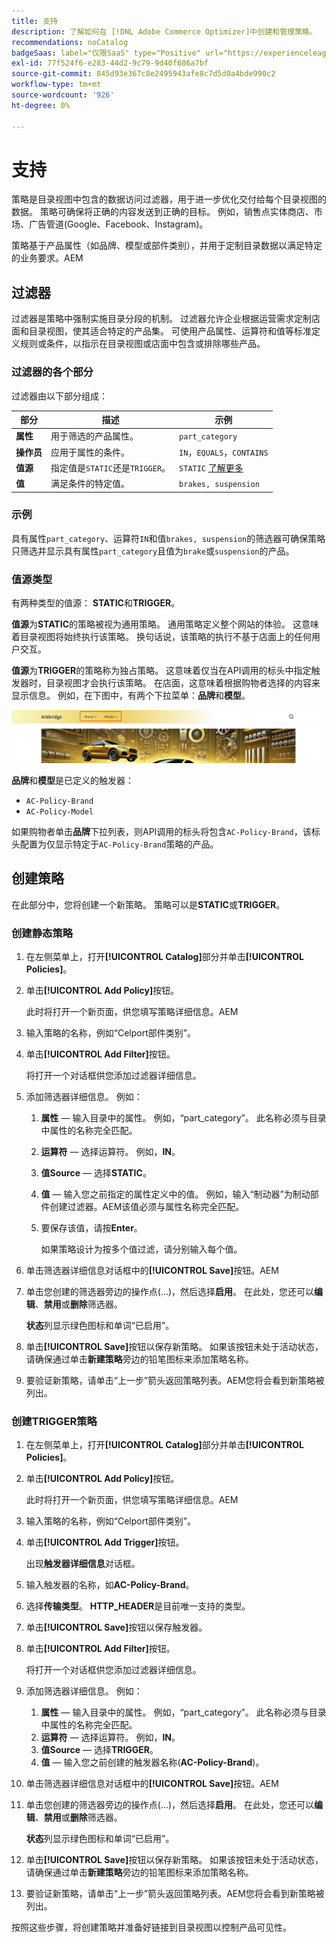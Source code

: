 ```yaml
---
title: 支持
description: 了解如何在 [!DNL Adobe Commerce Optimizer]中创建和管理策略。
recommendations: noCatalog
badgeSaas: label="仅限SaaS" type="Positive" url="https://experienceleague.adobe.com/en/docs/commerce/user-guides/product-solutions" tooltip="仅适用于Adobe Commerce as a Cloud Service和Adobe Commerce Optimizer项目(Adobe管理的SaaS基础架构)。"
exl-id: 77f524f6-e283-44d2-9c79-9d40f686a7bf
source-git-commit: 845d93e367c8e2495943afe8c7d5d0a4bde990c2
workflow-type: tm+mt
source-wordcount: '926'
ht-degree: 0%

---
```


# 支持

策略是目录视图中包含的数据访问过滤器，用于进一步优化交付给每个目录视图的数据。 策略可确保将正确的内容发送到正确的目标。 例如，销售点实体商店、市场、广告管道(Google、Facebook、Instagram)。

策略基于产品属性（如品牌、模型或部件类别），并用于定制目录数据以满足特定的业务要求。&#x200B;AEM

## 过滤器

过滤器是策略中强制实施目录分段的机制。 过滤器允许企业根据运营需求定制店面和目录视图，使其适合特定的产品集。 可使用产品属性、运算符和值等标准定义规则或条件，以指示在目录视图或店面中包含或排除哪些产品。

### 过滤器的各个部分

过滤器由以下部分组成：

| 部分 | 描述 | 示例 |
|---|---|---|
| **属性** | 用于筛选的产品属性。 | `part_category` |
| **操作员** | 应用于属性的条件。 | `IN`，`EQUALS`，`CONTAINS` |
| **值源** | 指定值是`STATIC`还是`TRIGGER`。 | `STATIC` [了解更多](#value-source-types) |
| **值** | 满足条件的特定值。 | `brakes, suspension` |

### 示例

具有属性`part_category`、运算符`IN`和值`brakes, suspension`的筛选器可确保策略只筛选并显示具有属性`part_category`且值为`brake`或`suspension`的产品。

### 值源类型

有两种类型的值源： **STATIC**&#x200B;和&#x200B;**TRIGGER**。

**值源**&#x200B;为&#x200B;**STATIC**&#x200B;的策略被视为通用策略。 通用策略定义整个网站的体验。 这意味着目录视图将始终执行该策略。 换句话说，该策略的执行不基于店面上的任何用户交互。

**值源**&#x200B;为&#x200B;**TRIGGER**&#x200B;的策略称为独占策略。 这意味着仅当在API调用的标头中指定触发器时，目录视图才会执行该策略。 在店面，这意味着根据购物者选择的内容来显示信息。 例如，在下图中，有两个下拉菜单：**品牌**&#x200B;和&#x200B;**模型**。

![店面上的触发器值源](../assets/policy-trigger.png)

**品牌**&#x200B;和&#x200B;**模型**&#x200B;是已定义的触发器：

- `AC-Policy-Brand`
- `AC-Policy-Model`

如果购物者单击&#x200B;**品牌**&#x200B;下拉列表，则API调用的标头将包含`AC-Policy-Brand`，该标头配置为仅显示特定于`AC-Policy-Brand`策略的产品。

## 创建策略

在此部分中，您将创建一个新策略。 策略可以是&#x200B;**STATIC**&#x200B;或&#x200B;**TRIGGER**。

### 创建静态策略

1. 在左侧菜单上，打开&#x200B;**[!UICONTROL Catalog]**&#x200B;部分并单击&#x200B;**[!UICONTROL Policies]**。

1. 单击&#x200B;**[!UICONTROL Add Policy]**&#x200B;按钮。

   此时将打开一个新页面，供您填写策略详细信息。&#x200B;AEM

1. 输入策略的名称，例如“Celport部件类别”。

1. 单击&#x200B;**[!UICONTROL Add Filter]**&#x200B;按钮。

   将打开一个对话框供您添加过滤器详细信息。

1. 添加筛选器详细信息。 例如：

   1. **属性** — 输入目录中的属性。 例如，“part_category”。 此名称必须与目录中属性的名称完全匹配。
   1. **运算符** — 选择运算符。 例如，**IN**&#x200B;。
   1. **值Source** — 选择&#x200B;**STATIC**&#x200B;。
   1. **值** — 输入您之前指定的属性定义中的值。 例如，输入“制动器”为制动部件创建过滤器。&#x200B;AEM该值必须与属性名称完全匹配。
   1. 要保存该值，请按&#x200B;**Enter**。

      如果策略设计为按多个值过滤，请分别输入每个值。

1. 单击筛选器详细信息对话框中的&#x200B;**[!UICONTROL Save]**&#x200B;按钮。&#x200B;AEM

1. 单击您创建的筛选器旁边的操作点(...)，然后选择&#x200B;**启用**。 在此处，您还可以&#x200B;**编辑**、**禁用**&#x200B;或&#x200B;**删除**&#x200B;筛选器。

   **状态**&#x200B;列显示绿色图标和单词“已启用”。

1. 单击&#x200B;**[!UICONTROL Save]**&#x200B;按钮以保存新策略&#x200B;。 如果该按钮未处于活动状态，请确保通过单击&#x200B;**新建策略**&#x200B;旁边的铅笔图标来添加策略名称。

1. 要验证新策略，请单击“上一步”箭头返回策略列表。&#x200B;AEM您将会看到新策略被列出。

### 创建TRIGGER策略

1. 在左侧菜单上，打开&#x200B;**[!UICONTROL Catalog]**&#x200B;部分并单击&#x200B;**[!UICONTROL Policies]**。

1. 单击&#x200B;**[!UICONTROL Add Policy]**&#x200B;按钮。

   此时将打开一个新页面，供您填写策略详细信息。&#x200B;AEM

1. 输入策略的名称，例如“Celport部件类别”。

1. 单击&#x200B;**[!UICONTROL Add Trigger]**&#x200B;按钮。

   出现&#x200B;**触发器详细信息**&#x200B;对话框。

1. 输入触发器的名称，如&#x200B;**AC-Policy-Brand**。

1. 选择&#x200B;**传输类型**。 **HTTP_HEADER**&#x200B;是目前唯一支持的类型。

1. 单击&#x200B;**[!UICONTROL Save]**&#x200B;按钮以保存触发器。

1. 单击&#x200B;**[!UICONTROL Add Filter]**&#x200B;按钮。

   将打开一个对话框供您添加过滤器详细信息。

1. 添加筛选器详细信息。 例如：

   1. **属性** — 输入目录中的属性。 例如，“part_category”。 此名称必须与目录中属性的名称完全匹配。
   1. **运算符** — 选择运算符。 例如，**IN**&#x200B;。
   1. **值Source** — 选择&#x200B;**TRIGGER**&#x200B;。
   1. **值** — 输入您之前创建的触发器名称(**AC-Policy-Brand**)。

1. 单击筛选器详细信息对话框中的&#x200B;**[!UICONTROL Save]**&#x200B;按钮。&#x200B;AEM

1. 单击您创建的筛选器旁边的操作点(...)，然后选择&#x200B;**启用**。 在此处，您还可以&#x200B;**编辑**、**禁用**&#x200B;或&#x200B;**删除**&#x200B;筛选器。

   **状态**&#x200B;列显示绿色图标和单词“已启用”。

1. 单击&#x200B;**[!UICONTROL Save]**&#x200B;按钮以保存新策略&#x200B;。 如果该按钮未处于活动状态，请确保通过单击&#x200B;**新建策略**&#x200B;旁边的铅笔图标来添加策略名称。

1. 要验证新策略，请单击“上一步”箭头返回策略列表。&#x200B;AEM您将会看到新策略被列出。

按照这些步骤，将创建策略并准备好链接到目录视图以控制产品可见性。
